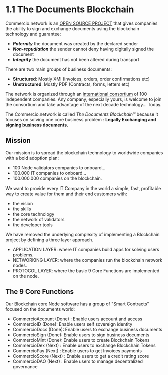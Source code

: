 # 1.1 The Documents Blockchain

Commercio.network is an [OPEN SOURCE PROJECT](https://github.com/commercionetwork) that gives companies the ability to sign and exchange documents using the blockchain technology and guarantee:

* ***Paternity*** the document was created by the declared sender
* ***Non-repudiation*** the sender cannot deny having digitally signed the document
* ***Integrity*** the document has not been altered during transport

There are two main groups of business documents:

* **Structured**: Mostly XMl (Invoices, orders, order confirmations etc)
* **Unstructured**: Mostly PDF (Contracts, forms, letters etc)

The network is organized through an [international consortium](https://www.commercioconsortium.org) of 100 independent companies.  Any company, especially yours, is welcome to join the consortium and take advantage of the next decade technology... Today.

The Commercio.network is called _The Documents Blockchain™_ because it focuses on solving one core business problem : **Legally Exchanging and signing business documents.**

## Mission

Our mission is to spread the blockchain technology to worldwide companies with a bold adoption plan:

* 100 Node validators companies to onboard...
* 100.000 IT companies to onboard...
* 100.000.000 companies on the blockchain.

We want to provide every IT Company in the world a simple, fast, profitable way to create value for them and their end customers with:

* the vision
* the skills
* the core technology
* the network of validators
* the developer tools

 We have removed the underlying complexity of implementing a Blockchain project by defining a three layer approach.

* APPLICATION LAYER: where IT companies build apps for solving users problems.
* NETWORKING LAYER: where the companies run the blockchain network nodes.
* PROTOCOL LAYER: where the basic 9 Core Functions are implemented on the node.

## The 9 Core Functions

Our Blockchain core Node software has a group of "Smart Contracts" focused on the documents world:

* CommercioAccount (Done) : Enable users account and access
* CommercioID (Done): Enable users self sovereign identity
* CommercioDocs (Done): Enable users to exchange business documents
* CommercioSign (Done): Enable users to sign business documents
* CommercioMint (Done): Enable users to create Blockchain Tokens
* CommercioDex (Next) : Enable users to exchange Blockchain Tokens
* CommercioPay (Next) : Enable users to get Invoices payments
* CommercioScore (Next) : Enable users to get a credit rating score
* CommercioDAO (Next) : Enable users to manage decentralized governance
